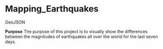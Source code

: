 # Mapping_Earthquakes
GeoJSON

**Purpose**
The purpose of this project is to visually show the differences between the magnitudes of earthquakes all over the world for the last seven days.
